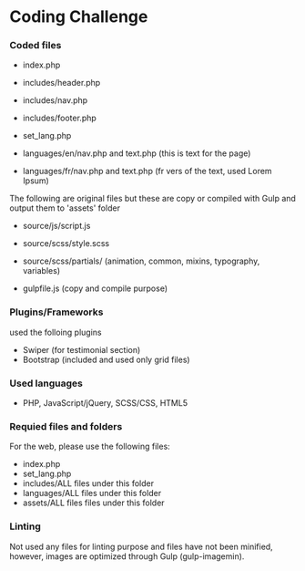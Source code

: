 # Coding Challenge

### Coded files

- index.php
- includes/header.php
- includes/nav.php
- includes/footer.php

- set_lang.php
- languages/en/nav.php and text.php (this is text for the page)
- languages/fr/nav.php and text.php (fr vers of the text, used Lorem Ipsum)

The following are original files but these are copy or compiled with Gulp and output them to 'assets' folder
- source/js/script.js
- source/scss/style.scss
- source/scss/partials/ (animation, common, mixins, typography, variables)

- gulpfile.js (copy and compile purpose)

###  Plugins/Frameworks
used the folloing plugins
- Swiper (for testimonial section)
- Bootstrap (included and used only grid files)

### Used languages
- PHP, JavaScript/jQuery, SCSS/CSS, HTML5

### Requied files and folders
For the web, please use the following files:

- index.php
- set_lang.php
- includes/ALL files under this folder
- languages/ALL files under this folder
- assets/ALL files files under this folder

### Linting

Not used any files for linting purpose and files have not been minified, however, images are optimized through Gulp (gulp-imagemin).
